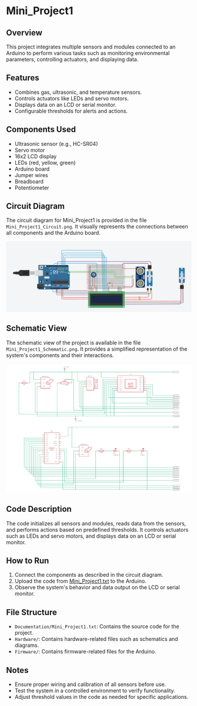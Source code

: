 # Mini_Project1

## Overview
This project integrates multiple sensors and modules connected to an Arduino to perform various tasks such as monitoring environmental parameters, controlling actuators, and displaying data.

## Features
- Combines gas, ultrasonic, and temperature sensors.
- Controls actuators like LEDs and servo motors.
- Displays data on an LCD or serial monitor.
- Configurable thresholds for alerts and actions.

## Components Used
- Ultrasonic sensor (e.g., HC-SR04)
- Servo motor
- 16x2 LCD display
- LEDs (red, yellow, green)
- Arduino board
- Jumper wires
- Breadboard
- Potentiometer


## Circuit Diagram
The circuit diagram for Mini_Project1 is provided in the file `Mini_Project1_Circuit.png`. It visually represents the connections between all components and the Arduino board.

![Circuit Diagram](Mini_Project1.png)

## Schematic View
The schematic view of the project is available in the file `Mini_Project1_Schematic.png`. It provides a simplified representation of the system's components and their interactions.

![Schematic View](Mini_Project1_SV.png)

## Code Description
The code initializes all sensors and modules, reads data from the sensors, and performs actions based on predefined thresholds. It controls actuators such as LEDs and servo motors, and displays data on an LCD or serial monitor.

## How to Run
1. Connect the components as described in the circuit diagram.
2. Upload the code from [Mini_Project1.txt](Mini_Project1.txt) to the Arduino.
3. Observe the system's behavior and data output on the LCD or serial monitor.

## File Structure
- `Documentation/Mini_Project1.txt`: Contains the source code for the project.
- `Hardware/`: Contains hardware-related files such as schematics and diagrams.
- `Firmware/`: Contains firmware-related files for the Arduino.

## Notes
- Ensure proper wiring and calibration of all sensors before use.
- Test the system in a controlled environment to verify functionality.
- Adjust threshold values in the code as needed for specific applications.
